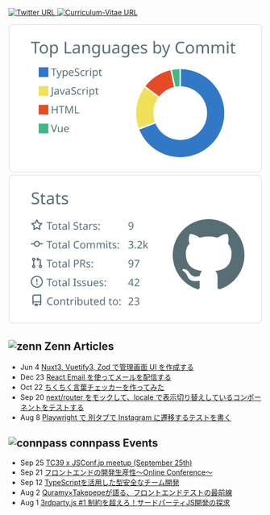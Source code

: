 <!--
**TakaShinoda/TakaShinoda** is a ✨ _special_ ✨ repository because its `README.md` (this file) appears on your GitHub profile.

Here are some ideas to get you started:

- 🔭 I’m currently working on ...
- 🌱 I’m currently learning ...
- 👯 I’m looking to collaborate on ...
- 🤔 I’m looking for help with ...
- 💬 Ask me about ...
- 📫 How to reach me: ...
- 😄 Pronouns: ...
- ⚡ Fun fact: ...
-->

<p align="left"> 
    <a href="https://twitter.com/tttttt_621_s">
        <img alt="Twitter URL" src="https://img.shields.io/twitter/url?style=social&url=https%3A%2F%2Ftwitter.com%2Ftttttt_621_s">
    </a>
    <a href="https://github.com/TakaShinoda/curriculum-vitae">
        <img alt="Curriculum-Vitae URL" src="https://img.shields.io/badge/Curriculum_Vitae-informational">
    </a>
</p>


[![](https://raw.githubusercontent.com/TakaShinoda/TakaShinoda/master/profile-summary-card-output/default/2-most-commit-language.svg)](https://github.com/vn7n24fzkq/github-profile-summary-cards)[![](https://raw.githubusercontent.com/TakaShinoda/TakaShinoda/master/profile-summary-card-output/default/3-stats.svg)](https://github.com/vn7n24fzkq/github-profile-summary-cards)


## ![zenn](https://t0.gstatic.com/faviconV2?client=SOCIAL&type=FAVICON&fallback_opts=TYPE,SIZE,URL&url=https://zenn.dev/&size=16) Zenn Articles

<!-- profile updater begin: zenn -->
- Jun 4 [Nuxt3, Vuetify3, Zod で管理画面 UI を作成する](https://zenn.dev/taka_shino/articles/9583757f5692c4)
- Dec 23 [React Email を使ってメールを配信する](https://zenn.dev/taka_shino/articles/14943483d10431)
- Oct 22 [ちくちく言葉チェッカーを作ってみた](https://zenn.dev/taka_shino/articles/a28d0369377169)
- Sep 20 [next/router をモックして、locale で表示切り替えしているコンポーネントをテストする](https://zenn.dev/taka_shino/articles/edfdf22cc6b496)
- Aug 8 [Playwright で 別タブで Instagram に遷移するテストを書く](https://zenn.dev/taka_shino/articles/331c2a634ef876)
<!-- profile updater end: zenn -->


## ![connpass](https://t0.gstatic.com/faviconV2?client=SOCIAL&type=FAVICON&fallback_opts=TYPE,SIZE,URL&url=https://connpass.com/&size=16) connpass Events

<!-- profile updater begin: connpass -->
- Sep 25 [TC39 x JSConf.jp meetup (September 25th)](https://nodejs.connpass.com/event/292367/)
- Sep 21 [フロントエンドの開発生産性〜Online Conference〜](https://findy.connpass.com/event/294482/)
- Sep 12 [TypeScriptを活用した型安全なチーム開発](https://sansan.connpass.com/event/292695/)
- Aug 2 [Quramy×Takepepeが語る、フロントエンドテストの最前線](https://findy.connpass.com/event/290730/)
- Aug 1 [3rdparty.js #1 制約を超えろ！サードパーティJS開発の探求](https://3rdpartyjs.connpass.com/event/289558/)
<!-- profile updater end: connpass -->